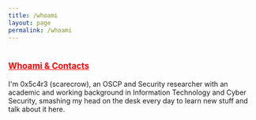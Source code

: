 ```yaml
---
title: /whoami
layout: page
permalink: /whoami
---
```

<style>
.center {
  display: block;
  margin-left: auto;
  margin-right: auto;
  width: 100%;
}
</style>
  
# <span style="color:red;font-size:17px;"><ins><b>Whoami & Contacts</b></ins></span>

I'm 0x5c4r3 (scarecrow), an OSCP and Security researcher with an academic and working background in Information Technology and Cyber Security, smashing my head on the desk every day to learn new stuff and talk about it here.

<br/>
<center>
<script>
  
if(/Android|webOS|iPhone|iPad|iPod|BlackBerry|IEMobile|Opera Mini/i.test(navigator.userAgent)){
// MOBILE
  document.write('<div>MOBILE</div>');
}else{
// DESKTOP
document.write('<div class="center" style="color:white;display:inline;">aaaaaaaaaaaaaaaaaaaaaaaaaaaaaaaaaaaaaaaaaaaaaaaaaaaaa\n');
document.write('88888888888888888888888888888888888888888888888888888\n');
document.write('8888""""""""""""""88888888888888888888888888888888888\n');
document.write('8888              88888888888888888888888888888888888\n');
document.write('8888              88888888888888888888888888888888888\n');
document.write('8888..............88888888888888888888888888888888888\n');
document.write('88888888888888888888888888888888888888888888888888888\n');
document.write('88888888888888888888888":::::"88888888888888888888888\n');
document.write('888888888888888888888::;gPPRg;::888888888888888888888\n</div>');
//document.write('88888888888888888888::dP`   `Yb::88888888888888888888\n');
//document.write('88888888888888888888::8)     (8::88888888888888888888\n');
//document.write('88888888888888888888;:Yb     dP:;88( )888888888888888\n');
//document.write('888888888888888888888;:"8ggg8":;888888888888888888888\n');
//document.write('88888888888888888888888aa:::aa88888888888888888888888\n');
//document.write('88888888888888888888888888888888888888888888888888888\n');
//document.write('88888888888888888888888888888888888888888888888888888\n');
//document.write('88888888888888<script style="display:inline;" src="https://www.hackthebox.eu/badge/144238">8888888888888\n');
//document.write('8888888888888888888888888:::8888888888888888888888888\n');
//document.write('8888888888888888888888888:::8888888888888888888888888\n');
//document.write('8888888888888888888888888:::8888888888888888888888888\n');
//document.write('8888888888888888888888888:::8888888888888888888888888\n');
//document.write('88888888888888888888888888a88888888888888888888888888\n');
//document.write('"""""""""""""""""""` `"""""""""` `"""""""""""""""""""\n</div>');
}
</script>
</center>

